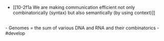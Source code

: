- [[10-2f1a We are making communication efficient not only combinatorically (syntax) but also semantically (by using context)]]
<br>
- Genomes = the sum of various DNA and RNA and their combinatorics
- #develop
